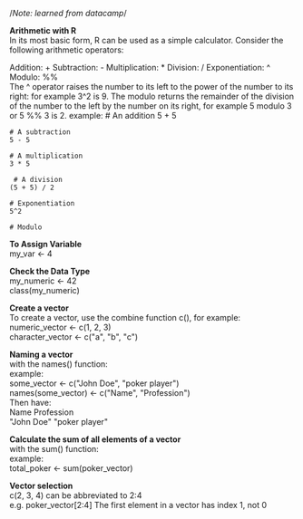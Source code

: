 /*Note: learned from datacamp*/   

**Arithmetic with R**   
In its most basic form, R can be used as a simple calculator. Consider the following arithmetic operators:

Addition: +
Subtraction: -
Multiplication: *
Division: /
Exponentiation: ^
Modulo: %%  
The ^ operator raises the number to its left to the power of the number to its right: for example 3^2 is 9.
The modulo returns the remainder of the division of the number to the left by the number on its right, for example 5 modulo 3 or 5 %% 3 is 2.
example:
    # An addition
    5 + 5 
    
    # A subtraction
    5 - 5 
    
    # A multiplication
    3 * 5
    
     # A division
    (5 + 5) / 2 
    
    # Exponentiation
    5^2
    
    # Modulo
    
**To Assign Variable**  
my_var <- 4   

**Check the Data Type**  
my_numeric <- 42  
class(my_numeric)

**Create a vector**  
To create a vector, use the combine function c(), for example:  
numeric_vector <- c(1, 2, 3)  
character_vector <- c("a", "b", "c")

**Naming a vector**  
with the names() function:  
example:  
some_vector <- c("John Doe", "poker player")  
names(some_vector) <- c("Name", "Profession")  
Then have:  
    Name    Profession  
 "John Doe" "poker player"

**Calculate the sum of all elements of a vector**  
with the sum() function:  
example:  
total_poker <- sum(poker_vector)  

**Vector selection**  
c(2, 3, 4) can be abbreviated to 2:4  
e.g. poker_vector[2:4]
The first element in a vector has index 1, not 0  
